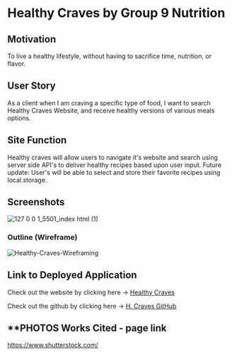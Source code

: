 # **Healthy Craves by Group 9 Nutrition**

## **Motivation**

To live a healthy lifestyle, without having to sacrifice time, nutrition, or flavor.

## **User Story**

As a client when I am craving a specific type of food, I want to search  Healthy Craves Website, and receive healthy versions of various meals options.

## **Site Function**

Healthy craves will allow users to navigate it's website and search using server side API's to deliver healthy recipes based upon user input.
Future update: User's will be able to select and store their favorite recipes using local.storage.

## **Screenshots**
![127 0 0 1_5501_index html (1)](https://user-images.githubusercontent.com/83253575/123581887-6ee35c80-d7a2-11eb-9a5e-6bc220ce0a12.png)


### Outline (Wireframe)

![Healthy-Craves-Wireframing](https://user-images.githubusercontent.com/83254086/122490116-7a62a680-cf9e-11eb-9312-ab8d9d7f4daf.JPG)


## **Link to Deployed Application**

Check out the website by clicking here -> [Healthy Craves](https://mariamv29.github.io/healthy-craves/) 

Check out the github by clicking here -> [H. Craves GitHub](https://github.com/mariamv29/music-web-)

 ## **PHOTOS Works Cited - page link
 https://www.shutterstock.com/


